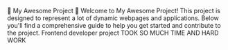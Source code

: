 🌟 My Awesome Project 🌟
Welcome to My Awesome Project! This project is designed to represent a lot of dynamic webpages and applications. Below you'll find a comprehensive guide to help you get started and contribute to the project.
Frontend developer project
TOOK SO MUCH TIME AND HARD WORK 
